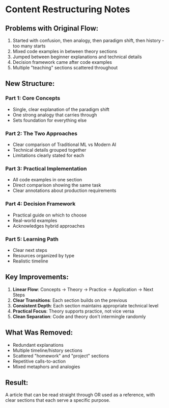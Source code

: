 # Content Restructuring Notes

## Problems with Original Flow:
1. Started with confusion, then analogy, then paradigm shift, then history - too many starts
2. Mixed code examples in between theory sections
3. Jumped between beginner explanations and technical details
4. Decision framework came after code examples
5. Multiple "teaching" sections scattered throughout

## New Structure:

### Part 1: Core Concepts
- Single, clear explanation of the paradigm shift
- One strong analogy that carries through
- Sets foundation for everything else

### Part 2: The Two Approaches  
- Clear comparison of Traditional ML vs Modern AI
- Technical details grouped together
- Limitations clearly stated for each

### Part 3: Practical Implementation
- All code examples in one section
- Direct comparison showing the same task
- Clear annotations about production requirements

### Part 4: Decision Framework
- Practical guide on which to choose
- Real-world examples
- Acknowledges hybrid approaches

### Part 5: Learning Path
- Clear next steps
- Resources organized by type
- Realistic timeline

## Key Improvements:

1. **Linear Flow**: Concepts → Theory → Practice → Application → Next Steps
2. **Clear Transitions**: Each section builds on the previous
3. **Consistent Depth**: Each section maintains appropriate technical level
4. **Practical Focus**: Theory supports practice, not vice versa
5. **Clean Separation**: Code and theory don't intermingle randomly

## What Was Removed:
- Redundant explanations
- Multiple timeline/history sections
- Scattered "homework" and "project" sections
- Repetitive calls-to-action
- Mixed metaphors and analogies

## Result:
A article that can be read straight through OR used as a reference, with clear sections that each serve a specific purpose.